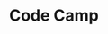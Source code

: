 ---
layout: category
title: Code Camp
sections:
    - "Setup"
    - "Databases"
    - "Static Sites"
    - "Applications"
---